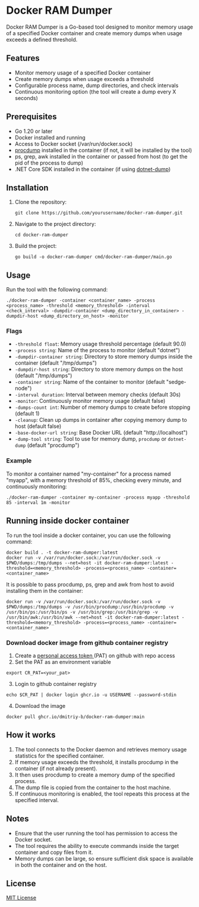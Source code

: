 # Docker RAM Dumper

Docker RAM Dumper is a Go-based tool designed to monitor memory usage of a specified Docker container and create memory dumps when usage exceeds a defined threshold.

## Features

- Monitor memory usage of a specified Docker container
- Create memory dumps when usage exceeds a threshold
- Configurable process name, dump directories, and check intervals
- Continuous monitoring option (the tool will create a dump every X seconds)

## Prerequisites

- Go 1.20 or later
- Docker installed and running
- Access to Docker socket (/var/run/docker.sock)
- [procdump](https://github.com/Sysinternals/ProcDump-for-Linux) installed in the container (if not, it will be installed by the tool)
- ps, grep, awk installed in the container or passed from host (to get the pid of the process to dump)
- .NET Core SDK installed in the container (if using [dotnet-dump](https://learn.microsoft.com/en-us/dotnet/core/diagnostics/dotnet-dump))


## Installation

1. Clone the repository:
   ```
   git clone https://github.com/yourusername/docker-ram-dumper.git
   ```

2. Navigate to the project directory:
   ```
   cd docker-ram-dumper
   ```

3. Build the project:
   ```
   go build -o docker-ram-dumper cmd/docker-ram-dumper/main.go
   ```

## Usage

Run the tool with the following command:

```
./docker-ram-dumper -container <container_name> -process <process_name> -threshold <memory_threshold> -interval <check_interval> -dumpdir-container <dump_directory_in_container> -dumpdir-host <dump_directory_on_host> -monitor
```

### Flags

- `-threshold float`: Memory usage threshold percentage (default 90.0)
- `-process string`: Name of the process to monitor (default "dotnet")
- `-dumpdir-container string`: Directory to store memory dumps inside the container (default "/tmp/dumps")
- `-dumpdir-host string`: Directory to store memory dumps on the host (default "/tmp/dumps")
- `-container string`: Name of the container to monitor (default "sedge-node")
- `-interval duration`: Interval between memory checks (default 30s)
- `-monitor`: Continuously monitor memory usage (default false)
- `-dumps-count int`: Number of memory dumps to create before stopping (default 1)
- `-cleanup`: Clean up dumps in container after copying memory dump to host (default false)
- `-base-docker-url string`: Base Docker URL (default "http://localhost")
- `-dump-tool string`: Tool to use for memory dump, `procdump` or `dotnet-dump` (default "procdump")

### Example

To monitor a container named "my-container" for a process named "myapp", with a memory threshold of 85%, checking every minute, and continuously monitoring:

```
./docker-ram-dumper -container my-container -process myapp -threshold 85 -interval 1m -monitor
```

## Running inside docker container

To run the tool inside a docker container, you can use the following command:

```
docker build . -t docker-ram-dumper:latest
docker run -v /var/run/docker.sock:/var/run/docker.sock -v $PWD/dumps:/tmp/dumps --net=host -it docker-ram-dumper:latest -threshold=<memory_threshold> -process=<process_name> -container=<container_name>
```

It is possible to pass procdump, ps, grep and awk from host to avoid installing them in the container:

```
docker run -v /var/run/docker.sock:/var/run/docker.sock -v $PWD/dumps:/tmp/dumps -v /usr/bin/procdump:/usr/bin/procdump -v /usr/bin/ps:/usr/bin/ps -v /usr/bin/grep:/usr/bin/grep -v /usr/bin/awk:/usr/bin/awk --net=host -it docker-ram-dumper:latest -threshold=<memory_threshold> -process=<process_name> -container=<container_name>
```

### Download docker image from github container registry

1. Create a [personal access token ](https://github.com/settings/tokens)(PAT) on github with repo access
2. Set the PAT as an environment variable

```
export CR_PAT=<your_pat>
```
3. Login to github container registry

```
echo $CR_PAT | docker login ghcr.io -u USERNAME --password-stdin
```

4. Download the image

```
docker pull ghcr.io/dmitriy-b/docker-ram-dumper:main
```

## How it works

1. The tool connects to the Docker daemon and retrieves memory usage statistics for the specified container.
2. If memory usage exceeds the threshold, it installs procdump in the container (if not already present).
3. It then uses procdump to create a memory dump of the specified process.
4. The dump file is copied from the container to the host machine.
5. If continuous monitoring is enabled, the tool repeats this process at the specified interval.

## Notes

- Ensure that the user running the tool has permission to access the Docker socket.
- The tool requires the ability to execute commands inside the target container and copy files from it.
- Memory dumps can be large, so ensure sufficient disk space is available in both the container and on the host.

## License

[MIT License](LICENSE)